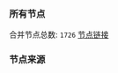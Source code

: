 ### 所有节点
合并节点总数: `1726`
[节点链接](https://raw.githubusercontent.com/rzhy1/11/master/sub/sub_merge_base64.txt)

### 节点来源
